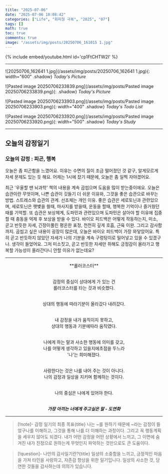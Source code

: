 ```yaml
---
title: "2025-07-06"
date: "2025-07-06 10:08:42"
categories: ["Life", "회피형 극복", "2025", "07"]
tags: []
math: true
toc: true
comments: true
image: "/assets/img/posts/20250706_161015 1.jpg"
---
```


{% include embed/youtube.html id='cp1FtCHTW2I' %}



---

![20250706_162641 1.jpg](/assets/img/posts/20250706_162641 1.jpg){: width="600" .shadow}
_Today's Picture_

![Pasted image 20250706233839.png](/assets/img/posts/Pasted image 20250706233839.png){: .shadow}
_Today's Picture_

![Pasted image 20250706233903.png](/assets/img/posts/Pasted image 20250706233903.png){: width="400" .shadow}
_Today's Todo List_

![Pasted image 20250706233920.png](/assets/img/posts/Pasted image 20250706233920.png){: width="500" .shadow}
_Today's Study_

---
## 오늘의 감정일기

### 오늘의 감정 : 피곤, 행복
오늘은 좀 피곤함을 느꼈어요. 이유는 수면의 질이 조금 떨어졌던 것 같구, 알게모르게 자세 문제도 있는 듯 해요. 어제는 1시에 잤기 때문에, 오늘은 좀 일찍 자야겠어요.

최근 '우울할 땐 뇌과학' 책의 내용을 계속 곱씹으며 도움을 많이 받는중이에요. 오늘은 습관이란 무엇이며, 나쁜 습관이 깃들기 더 쉬운 이유와, 그것을 좋은 습관으로 바꾸는 방법. 스트레스와 습관의 관계. 선조체는 개인 이유. 좋은 습관은 세로토닌과 관련있으며, 세로토닌은 햇볓을 쐴때, 마사지를 받을때, 운동을 할때, 행복한 기억이나 즐거웠던 때를 기억할. 또 습관은 보상체계, 도파민과 관련있으며 도파민은 살아야 할 이유에 집중할 때 충동을 억제 후 보상을 받을 수 있다. 바이오 피드백은 어떻게 작동하는지, 미소, 곧고 반듯한 자세, 긴장이풀린 평온한 표정, 천천히 깊게 호흡, 근육 이완. 그리고 감사함 까지. 곱씹고 싶은 내용이 굉장이 많은데, 오늘은 바이오 피드백이 가장 와닿았어요. 특히 곧고 반듯하지 않았던 자세가 나의 기분을 계속 구렁텅이로 밀어넣고 있을 수 있겠구나. 생각이 들었어요. 그저 미소짓고, 곧고 반듯한 자세만 취해도 긍정감이 올라가고 행복할 가능성이 올라간다니 안할 이유가 없는데요?

---

<div style="text-align: center;">  
**롤러코스터**<br><br>

감정의 중심이 상대에게 가 있는 건<br>
롤러코스터를 타는 것과 비슷했다.<br><br>

상대의 행동에 따라기분이 올라갔다 내려갔다.<br><br>

내 감정을 내가 움직이지 못하고,<br>
상대의 행동과 기분에따라 움직였다.<br><br>

나에게 하는 말과 사소한 행동에 의미를 갖고,<br>
나를 어떻게 생각하고 있을지에초점을 두느라<br>
'나'는 희미해졌다.<br><br>

사랑한다는 것은 나를 내어 주는 것이 아니다.<br>
나의 감정과 일상을 지키며 함께하는 것이다.<br><br>

나의 중심은 나에게 있어야 한다.<br><br>

<i>**가장 아끼는 너에게 주고싶은 말 - 도연화**</i>
</div>

---

> [!note]- 감정 일기의 최종 목표{title}
> 나는 ~를 원하기 때문에 ~라는 감정이 들었구나를 이해하고, 그것을 통해 나를 더 이해하는 과정이다.
> 그리고 꼭 행동계획을 세우지 않아도 되겠다. 내가 어떤 감정을 어떤 상황에서 느끼고, 그 이면에 숨겨진 내가 진정으로 원하는게 무엇인지 파악하는 것만으로도 큰 도움이다. 

> [!question]- 나만의 감사일기란?{title}
> 일상의 소중함을 느끼고, 긍정적인 마음을 가져 타인을 사랑하고, 자존감 향상을 위한 일기입니다. 일상의 사소한 것, 당연한 것들을 감사하는데 의의가 있습니다.